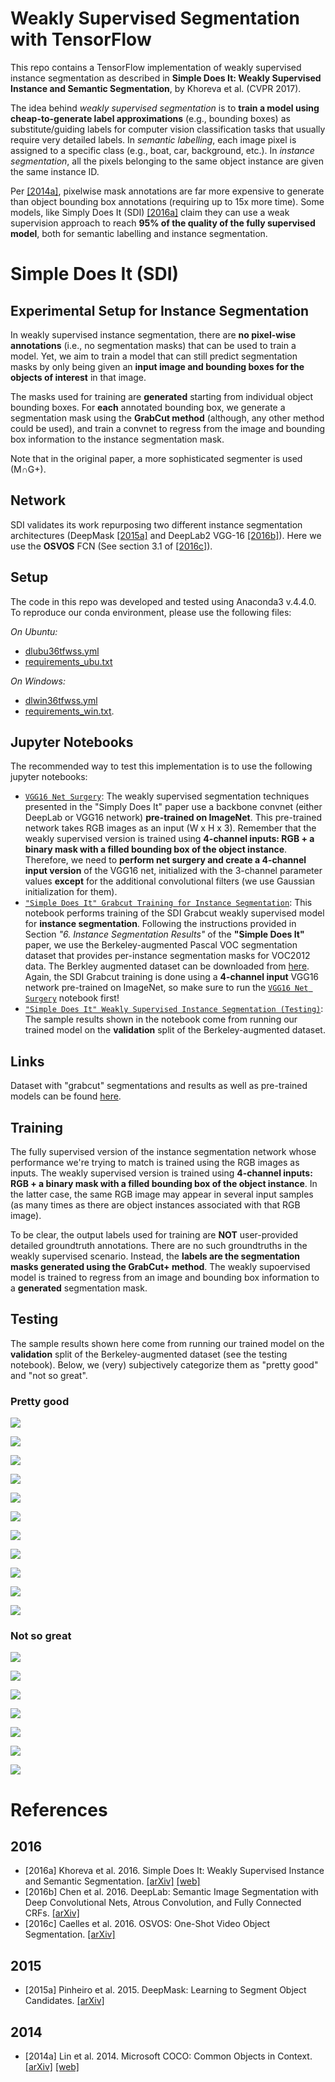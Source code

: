 # Weakly Supervised Segmentation with TensorFlow

This repo contains a TensorFlow implementation of weakly supervised instance segmentation as described in **Simple Does It: Weakly Supervised Instance and Semantic Segmentation**, by Khoreva et al. (CVPR 2017).

The idea behind *weakly supervised segmentation* is to **train a model using cheap-to-generate label approximations** (e.g., bounding boxes) as substitute/guiding labels for computer vision classification tasks that usually require very detailed labels. In *semantic labelling*, each image pixel is assigned to a specific class (e.g., boat, car, background, etc.). In *instance segmentation*, all the pixels belonging to the same object instance are given the same instance ID.

Per [[2014a]](#2014a), pixelwise mask annotations are far more expensive to generate than object bounding box annotations (requiring up to 15x more time). Some models, like Simply Does It (SDI) [[2016a]](#2016a) claim they can use a weak supervision approach to reach **95% of the quality of the fully supervised model**, both for semantic labelling and instance segmentation.

# Simple Does It (SDI)

## Experimental Setup for Instance Segmentation

In weakly supervised instance segmentation, there are **no pixel-wise annotations** (i.e., no segmentation masks) that can be used to train a model. Yet, we aim to train a model that can still predict segmentation masks by only being given an **input image and bounding boxes for the objects of interest** in that image.

The masks used for training are **generated** starting from individual object bounding boxes. For **each** annotated bounding box, we generate a segmentation mask using the **GrabCut method** (although, any other method could be used), and train a convnet to regress from the image and bounding box information to the instance segmentation mask. 

Note that in the original paper, a more sophisticated segmenter is used (M∩G+). 

## Network

SDI validates its work repurposing two different instance segmentation architectures (DeepMask [[2015a]](#2015a) and DeepLab2 VGG-16 [[2016b]](#2016b)). Here we use the **OSVOS** FCN (See section 3.1 of [[2016c]](#2016c)).

## Setup

The code in this repo was developed and tested using Anaconda3 v.4.4.0. To reproduce our conda environment, please use the following files:

*On Ubuntu:*
- [dlubu36tfwss.yml](tfwss/setup/dlubu36tfwss.yml)
- [requirements_ubu.txt](tfwss/setup/requirements_ubu.txt)

*On Windows:*
- [dlwin36tfwss.yml](tfwss/setup/dlwin36tfwss.yml)
- [requirements_win.txt](tfwss/setup/requirements_win.txt). 

## Jupyter Notebooks

The recommended way to test this implementation is to use the following jupyter notebooks:

- [`VGG16 Net Surgery`](tfwss/net_surgery.ipynb): The weakly supervised segmentation techniques presented in the "Simply Does It" paper use a backbone convnet (either DeepLab or VGG16 network) **pre-trained on ImageNet**. This pre-trained network takes RGB images as an input (W x H x 3). Remember that the weakly supervised version is trained using **4-channel inputs: RGB + a binary mask with a filled bounding box of the object instance**. Therefore, we need to **perform net surgery and create a 4-channel input version** of the VGG16 net, initialized with the 3-channel parameter values **except** for the additional convolutional filters (we use Gaussian initialization for them).
- [`"Simple Does It" Grabcut Training for Instance Segmentation`](tfwss/model_train.ipynb): This notebook performs training of the SDI Grabcut weakly supervised model for **instance segmentation**. Following the instructions provided in Section *"6. Instance Segmentation Results"* of the **"Simple Does It"** paper, we use the Berkeley-augmented Pascal VOC segmentation dataset that provides per-instance segmentation masks for VOC2012 data. The Berkley augmented dataset can be downloaded from [here](http://www.eecs.berkeley.edu/Research/Projects/CS/vision/grouping/semantic_contours/benchmark.tgz). Again, the SDI Grabcut training is done using a **4-channel input** VGG16 network pre-trained on ImageNet, so make sure to run the [`VGG16 Net Surgery`](tfwss/net_surgery.ipynb) notebook first!
- [`"Simple Does It" Weakly Supervised Instance Segmentation (Testing)`](tfwss/model_test.ipynb): The sample results shown in the notebook come from running our trained model on the **validation** split of the Berkeley-augmented dataset.

## Links

Dataset with "grabcut" segmentations and results as well as pre-trained models can be found [here](http://bit.ly/tf-wss).

## Training

The fully supervised version of the instance segmentation network whose performance we're trying to match is trained using the RGB images as inputs. The weakly supervised version is trained using **4-channel inputs: RGB + a binary mask with a filled bounding box of the object instance**. In the latter case, the same RGB image may appear in several input samples (as many times as there are object instances associated with that RGB image).

To be clear, the output labels used for training are **NOT** user-provided detailed groundtruth annotations. There are no such groundtruths in the weakly supervised scenario. Instead, the **labels are the segmentation masks generated using the GrabCut+ method**. The weakly supoervised model is trained to regress from an image and bounding box information to a **generated** segmentation mask.

## Testing

The sample results shown here come from running our trained model on the **validation** split of the Berkeley-augmented dataset (see the testing notebook). Below, we (very) subjectively categorize them as "pretty good" and "not so great".

### Pretty good

![](tfwss/img/2008_000203.jpg) 

![](tfwss/img/2008_000581.jpg)

![](tfwss/img/2008_000657.jpg)

![](tfwss/img/2008_000727.jpg)

![](tfwss/img/2008_000795.jpg)

![](tfwss/img/2008_000811.jpg)

![](tfwss/img/2008_000839.jpg)

![](tfwss/img/2008_001867.jpg)

![](tfwss/img/2008_002191.jpg)

![](tfwss/img/2008_003055.jpg)

![](tfwss/img/2008_003141.jpg)

### Not so great

![](tfwss/img/2008_000219.jpg)


![](tfwss/img/2008_000553.jpg)

![](tfwss/img/2008_000825.jpg)

![](tfwss/img/2008_000957.jpg)

![](tfwss/img/2008_001113.jpg)

![](tfwss/img/2008_001199.jpg)

![](tfwss/img/2008_002673.jpg)

# References

## 2016
- [2016a]<a name="2016a"></a> Khoreva et al. 2016. Simple Does It: Weakly Supervised Instance and Semantic Segmentation. [[arXiv]](https://arxiv.org/abs/1603.07485) [[web]](https://www.mpi-inf.mpg.de/departments/computer-vision-and-multimodal-computing/research/weakly-supervised-learning/simple-does-it-weakly-supervised-instance-and-semantic-segmentation/)
- [2016b]<a name="2016b"></a> Chen et al. 2016. DeepLab: Semantic Image Segmentation with Deep Convolutional Nets, Atrous Convolution, and Fully Connected CRFs. [[arXiv]](https://arxiv.org/abs/1606.00915)
- [2016c]<a name="2016c"></a> Caelles et al. 2016. OSVOS: One-Shot Video Object Segmentation. [[arXiv]](https://arxiv.org/abs/1611.05198)

## 2015

- [2015a]<a name="2015a"></a> Pinheiro et al. 2015. DeepMask: Learning to Segment Object Candidates. [[arXiv]](https://arxiv.org/abs/1506.06204)

## 2014
- [2014a]<a name="2014a"></a> Lin et al. 2014. Microsoft COCO: Common Objects in Context. [[arXiv]](https://arxiv.org/abs/1405.0312) [[web]](http://cocodataset.org/#home)
